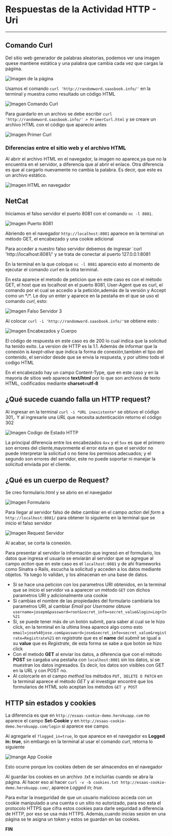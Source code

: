# Respuestas de la Actividad HTTP - Uri

---

## Comando Curl

Del sitio web generador de palabras aleatorias, podemos ver una imagen quese mantiene estática y una palabra que cambia cada vez que cargas la págima.

![Imagen de la página](SitioWeb.png)

Usamos el comando `curl 'http://randomword.saasbook.info/'` en la terminal y muestra como resultado un código HTML

![Imagen Comando Curl](ComandoCurl.png)

Para guardarlo en un archivo se debe escribir `curl 'http://randomword.saasbook.info/' > PrimerCurl.html` y se creare un archivo HTML con el código que aparecio antes

![Imagen Primer Curl](PrimerCurl.png)

### Diferencias entre el sitio web y el archivo HTML

Al abrir el archivo HTML en el navegador, la imagen no aparece,ya que no la encuentra en el servidor, a diferencia que al abrir el enlace. Otra diferencia es que al cargarlo nuevamente no cambia la palabra. Es decir, que este es un archivo estático.

![Imagen HTML en navegador](htmlEnNavegador.png)

## NetCat

Iniciamos el falso servidor el puerto 8081 con el comando `nc -l 8081`.

![Imagen Puerto 8081](Puerto8081.png)

Abriendo en el navegador `http://localhost:8081` aparece en la terminal un método GET, el encabezado y una cookie adicional

Para acceder a nuestro falso servidor debemos de ingresar `curl 'http://localhost:8081/' y se trata de conectar al puerto  127.0.0.1:8081

En la terminal en la que coloque `nc -l 8081` aparecio esto al momento de ejecutar el comando *curl* en la otra terminal.

En esta aparece el metodo de peticion que en este caso es con el método GET, el host que es localhost en el puerto 8081, User-Agent que es curl, el comando por el cual se accedio a la petición,además de la versión y Accept como un \*/\*. Le doy un enter y aparece en la pestaña en el que se uso el comando *curl*, esto:

![Imagen Falso Servidor 3](FalsoServidor3.png)

Al colocar `curl -i 'http://randomword.saasbook.info/'`se obtiene esto :

![Imagen Encabezados y Cuerpo](EncabezadoCuerpo.png)

El código de respuesta en este caso es de 200 lo cual indica que la solicitud ha tenido exito. La version de HTTP es la 1.1. Además de informar que la conexión is *keept-alive* que indica la forma de conexión,también el tipo del contenido, el servidor desde que se envia la respuesta, y por ultimo todo el codigo HTML

En el encabezado hay un campo Content-Type, que en este caso y en la mayoria de sitios web aparece **text/html** por lo que son archivos de texto HTML, codificados mediante **charset=utf-8**

## ¿Qué sucede cuando falla un HTTP request?

Al ingresar en la terminal `curl -i *URL inexistente*` se obtuvo el código 301,. Y al ingresarle una *URL* que necesita autenticación retorno el código 302

![Imagen Codigo de Estado HTTP](CodigoEstado.png)

La principal diferencia entre los encabezados `4xx` y el `5xx` es que el primero son errores del cliente,mayormente el error esta en que el servidor no puede interpretar la solicitud o no tiene los permisos adecuados; y el segundo son errores del servidor, este no puede soportar ni manejar la solicitud enviada por el cliente.  

## ¿Qué es un cuerpo de Request?

Se creo formulario.html y se abrio en el navegador

![Imagen Formulario](Formulario.png)

Para llegar al servidor falso de debe cambiar en el campo *action* del *form* a `http://localhost:8081/` para obtener lo siguiente en la terminal que se inicio el falso servidor

![Imagen Request Servidor](requestFalsoServidor.png)

Al acabar, se corta la conexión.

Para presentar al servidor la información que ingresó en el formulario, los datos que ingresa el usuario se enviarán al servidor que se agregue al campo *action* que en este caso es el `localhost:8081` y de ahí frameworks como Sinatra o Rails, escucha la solicitud y acceden a los datos mediante objetos. Ya luego lo validan, y los almacenan en una base de datos.

* Si se hace una peticion con los parametros URI obtenidos, en la terminal que se inicio el servidor va a aparecer un método `GET` con dichos parametros URI y adicionalmente una cookie
* Si cambias el nombre de las propiedades del formulario cambiaria los parametros URI, al cambiar *Email* por *Username* obtuve `username=josepm&password=root&secret_info=secret_value&login=Log+In%21`  
* Si, se puede tener más de un botón submit, para saber al cual se le hizo click, en la terminal en la ultima linea aparece algo como esto `email=jose%40jose.com&password=jose&secret_info=secret_value&registrate=Registrate%21` en *registrate* que es el **name** del *submit* se igual a su **value** que es *Registrate*, de esta forma se sabe a que botón se hizo click
* Con el metodo **GET** al enviar los datos, a diferencia que con el método **POST** se cargaba una pestaña con `localhost:8081` sin los datos, sí se muestran los datos ingresados. Es decir, los datos son visibles con GET en la URL y con POST no.
* Al colorcarle en el campo *method* los métodos `PUT, DELETE O PATCH` en la terminal aparece el método *GET* y al investigar encontré que los formularios de HTML solo aceptan los métodos `GET y POST`

## HTTP sin estados y cookies

La diferencia es que en `http://esaas-cookie-demo.herokuapp.com` no aparece el campo **Set-Cookie** y en `http://esaas-cookie-demo.herokuapp.com/login` si aparece ese campo.

Al agregarle el `?logged_in=true`, lo que aparece en el navegador es **Logged in: true**, sin embargo en la terminal al usar el comando *curl*, retorna lo siguiente

![Imange App Cookie](AppCookie.png)

Esto ocurre porque los cookies deben de ser almacendos en el navegador

Al guardar los cookies en un archivo .txt e incluirlas cuando se abra la página. Al hacer eso al hacer `curl -v -b cookies.txt http://esaas-cookie-demo.herokuapp.com/`, aparece *Logged in; true*.

Para evitar la inseguridad de que un usuario malicioso acceda con un cookie manipulado a una cuenta o un sitio no autorizado, para eso esta el protocolo HTTPS que cifra estos cookies para darle seguridad a diferencia de HTTP, por eso se usa más HTTPS. Además,cuando inicias sesión en una página se te asigna un token y estos se guardan en las cookies.

**FIN**

